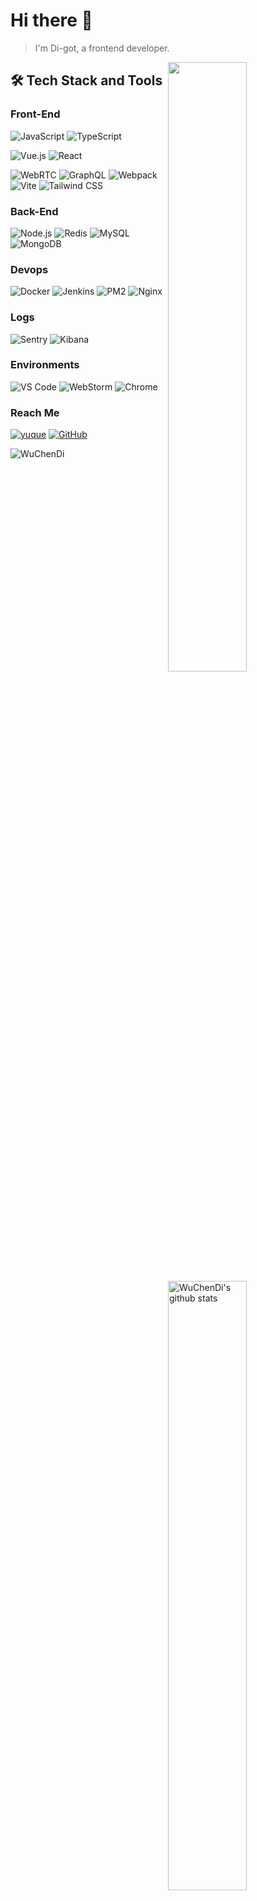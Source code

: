# Hi there 👋

> I'm Di-got, a frontend developer.

<a href="https://profile.codersrank.io/user/WuChenDi">
  <img width="50%" align="right" src="https://cr-skills-chart-widget.azurewebsites.net/api/api?username=WuChenDi" />
</a>

<a href="https://github.com/WuChenDi?tab=repositories&q=&type=source">
  <img width="50%" align="right" src="https://github-readme-stats.vercel.app/api?username=WuChenDi&show_icons=true&hide_title=true" alt="WuChenDi's github stats" />
</a>

## 🛠 Tech Stack and Tools

### Front-End

![JavaScript](https://img.shields.io/badge/JavaScript-F7DF1E?logo=JavaScript&logoColor=fff)
![TypeScript](https://img.shields.io/badge/TypeScript-007ACC?logo=TypeScript&logoColor=fff)

![Vue.js](https://img.shields.io/badge/Vue.js-4FC08D?logo=Vue.js&logoColor=fff)
![React](https://img.shields.io/badge/-React-52BAD7?style=flat&logo=react&logoColor=white)

![WebRTC](https://img.shields.io/badge/WebRTC-333333?logo=WebRTC&logoColor=fff)
![GraphQL](https://img.shields.io/badge/GraphQL-E10098?logo=GraphQL&logoColor=fff)
![Webpack](https://img.shields.io/badge/Webpack-8DD6F9?logo=Webpack&logoColor=fff)
![Vite](https://img.shields.io/badge/Vite-646CFF?logo=Vite&logoColor=fff)
![Tailwind CSS](https://img.shields.io/badge/Tailwind-38B2AC?logo=Tailwind-CSS&logoColor=fff)

### Back-End

![Node.js](https://img.shields.io/badge/Node.js-339933?logo=Node.js&logoColor=fff)
![Redis](https://img.shields.io/badge/Redis-DC382D?logo=Redis&logoColor=fff)
![MySQL](https://img.shields.io/badge/MySQL-4479A1?logo=MySQL&logoColor=fff)
![MongoDB](https://img.shields.io/badge/MongoDB-47A248?logo=MongoDB&logoColor=fff)

### Devops

![Docker](https://img.shields.io/badge/Docker-2496ED?logo=Docker&logoColor=fff)
![Jenkins](https://img.shields.io/badge/Jenkins-D24939?logo=Jenkins&logoColor=fff)
![PM2](https://img.shields.io/badge/PM2-2B037A?logo=PM2&logoColor=fff)
![Nginx](https://img.shields.io/badge/Nginx-009639?logo=Nginx&logoColor=fff)

### Logs

![Sentry](https://img.shields.io/badge/Sentry-362D59?logo=Sentry&logoColor=fff)
![Kibana](https://img.shields.io/badge/Kibana-005571?logo=Kibana&logoColor=fff)

### Environments

![VS Code](https://img.shields.io/badge/VS_Code-007ACC?logo=Visual-Studio-Code&logoColor=fff)
![WebStorm](https://img.shields.io/badge/WebStorm-000000?logo=WebStorm&logoColor=fff)
![Chrome](https://img.shields.io/badge/Chrome-4285F4?logo=Google-Chrome&logoColor=fff)

### Reach Me

[![yuque](https://img.shields.io/badge/语雀-WuChenDi-25B864.svg)](https://www.yuque.com/wuchendi/fe)
[![GitHub](https://img.shields.io/badge/WuChenDi-0D1117?logo=Github&logoColor=fff)](https://github.com/WuChenDi)

![WuChenDi](https://komarev.com/ghpvc/?username=WuChenDi)

<!-- ↓ Reference -->
<!-- https://github.com/seognil -->
<!-- https://github.com/syfxlin/syfxlin -->

<!-- https://shields.io/category/other -->
<!-- https://simpleicons.org/ -->
<!-- https://colorswall.com/ -->
<!-- http://zhongguose.com/ -->
